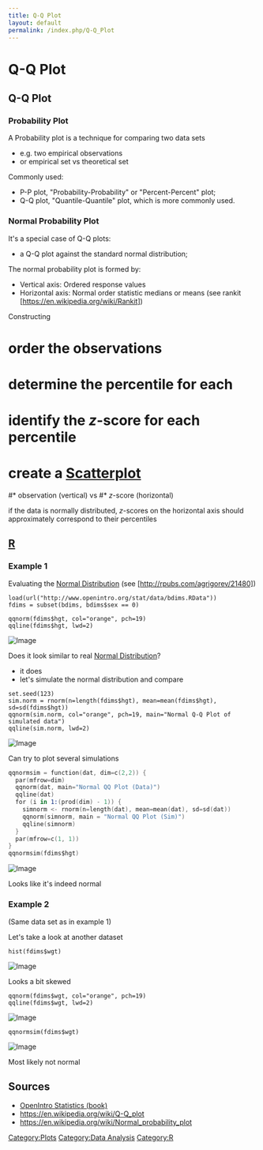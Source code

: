 ```yaml
---
title: Q-Q Plot
layout: default
permalink: /index.php/Q-Q_Plot
---
```


# Q-Q Plot

## Q-Q Plot
### Probability Plot
A Probability plot is a technique for comparing two data sets
- e.g. two empirical observations
- or empirical set vs theoretical set

Commonly used:
- P-P plot, "Probability-Probability" or "Percent-Percent" plot;
- Q-Q plot, "Quantile-Quantile" plot, which is more commonly used.


### Normal Probability Plot
It's a special case of Q-Q plots:
- a Q-Q plot against the standard normal distribution;


The normal probability plot is formed by:
- Vertical axis: Ordered response values
- Horizontal axis: Normal order statistic medians or means (see rankit [https://en.wikipedia.org/wiki/Rankit])


Constructing 
# order the observations 
# determine the percentile for each
# identify the $z$-score for each percentile 
# create a [Scatterplot](Scatterplot)
#* observation (vertical) vs
#* $z$-score (horizontal)


if the data is normally distributed, $z$-scores on the horizontal axis should approximately correspond to their percentiles


## [R](R)
### Example 1
Evaluating the [Normal Distribution](Normal_Distribution) (see [http://rpubs.com/agrigorev/21480])

```gdscript
load(url("http://www.openintro.org/stat/data/bdims.RData"))
fdims = subset(bdims, bdims$sex == 0)

qqnorm(fdims$hgt, col="orange", pch=19)
qqline(fdims$hgt, lwd=2)
```

<img src="http://habrastorage.org/files/fb0/7c2/422/fb07c242281d4b25911459e38f3f1d58.png" alt="Image">

Does it look similar to real [Normal Distribution](Normal_Distribution)?
- it does
- let's simulate the normal distribution and compare 

```text only
set.seed(123)
sim.norm = rnorm(n=length(fdims$hgt), mean=mean(fdims$hgt), sd=sd(fdims$hgt))
qqnorm(sim.norm, col="orange", pch=19, main="Normal Q-Q Plot of simulated data")
qqline(sim.norm, lwd=2)
```

<img src="http://habrastorage.org/files/471/d9f/11a/471d9f11a690436f96f56ad0c4c544c4.png" alt="Image">


Can try to plot several simulations 

```s
qqnormsim = function(dat, dim=c(2,2)) {
  par(mfrow=dim)
  qqnorm(dat, main="Normal QQ Plot (Data)")
  qqline(dat)
  for (i in 1:(prod(dim) - 1)) {
    simnorm <- rnorm(n=length(dat), mean=mean(dat), sd=sd(dat))
    qqnorm(simnorm, main = "Normal QQ Plot (Sim)")
    qqline(simnorm)
  }
  par(mfrow=c(1, 1))
}
qqnormsim(fdims$hgt)
```

<img src="http://habrastorage.org/files/828/0c1/c21/8280c1c21ec94cd69916fc92d26dfe3b.png" alt="Image">

Looks like it's indeed normal


### Example 2
(Same data set as in example 1)

Let's take a look at another dataset

```text only
hist(fdims$wgt)
```

<img src="http://habrastorage.org/files/600/799/aa1/600799aa1fd24b03beed1d063fd7cb0f.png" alt="Image">

Looks a bit skewed 

```text only
qqnorm(fdims$wgt, col="orange", pch=19)
qqline(fdims$wgt, lwd=2)
```

<img src="http://habrastorage.org/files/fba/bb4/94c/fbabb494c4554aa8b9c88d58b0ae0213.png" alt="Image">

```text only
qqnormsim(fdims$wgt)
```

<img src="http://habrastorage.org/files/5ca/bf6/072/5cabf607296141b5b4297fe749f1bbd2.png" alt="Image">

Most likely not normal 


## Sources
- [OpenIntro Statistics (book)](OpenIntro_Statistics_(book))
- https://en.wikipedia.org/wiki/Q-Q_plot
- https://en.wikipedia.org/wiki/Normal_probability_plot

[Category:Plots](Category_Plots)
[Category:Data Analysis](Category_Data_Analysis)
[Category:R](Category_R)
